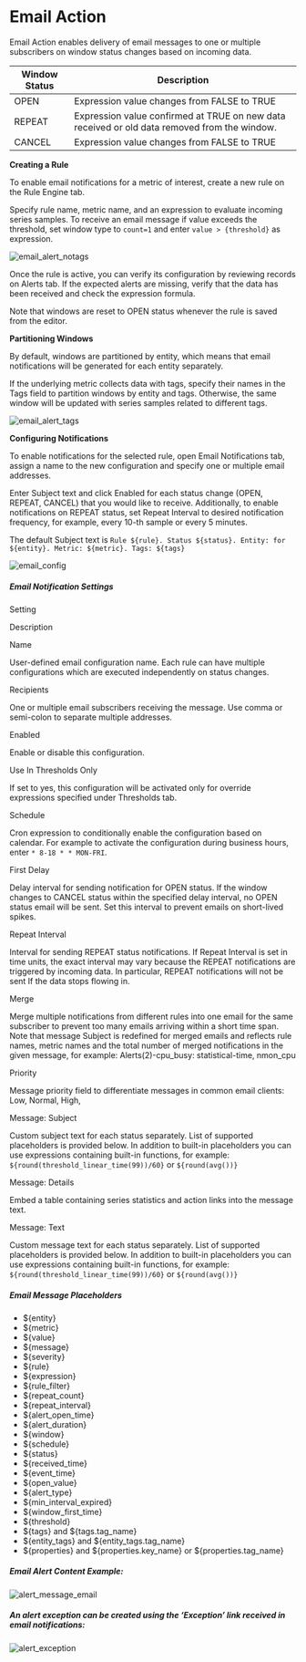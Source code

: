 # Email Action


Email Action enables delivery of email messages to one or multiple
subscribers on window status changes based on incoming data.

| Window Status | Description |
| --- | --- |
| OPEN | Expression value changes from FALSE to TRUE |
| REPEAT | Expression value confirmed at TRUE on new data received or old data removed from the window. |
| CANCEL | Expression value changes from FALSE to TRUE |

**Creating a Rule**

To enable email notifications for a metric of interest, create a new
rule on the Rule Engine tab.

Specify rule name, metric name, and an expression to evaluate incoming
series samples. To receive an email message if value exceeds the
threshold, set window type to `count=1` and enter `value > {threshold}`
as expression.

![email\_alert\_notags](images/email_alert_notags.png)

Once the rule is active, you can verify its configuration by reviewing
records on Alerts tab. If the expected alerts are missing, verify that
the data has been received and check the expression formula.

Note that windows are reset to OPEN status whenever the rule is saved
from the editor.

**Partitioning Windows**

By default, windows are partitioned by entity, which means that email
notifications will be generated for each entity separately.

If the underlying metric collects data with tags, specify their names in
the Tags field to partition windows by entity and tags. Otherwise, the
same window will be updated with series samples related to different
tags.

![email\_alert\_tags](images/email_alert_tags.png)

**Configuring Notifications**

To enable notifications for the selected rule, open Email Notifications
tab, assign a name to the new configuration and specify one or multiple
email addresses.

Enter Subject text and click Enabled for each status change (OPEN,
REPEAT, CANCEL) that you would like to receive. Additionally, to enable
notifications on REPEAT status, set Repeat Interval to desired
notification frequency, for example, every 10-th sample or every 5
minutes.

The default Subject text is
`Rule ${rule}. Status ${status}. Entity: for ${entity}. Metric: ${metric}. Tags: ${tags}`

![email\_config](images/email_config1.png)

##### Email Notification Settings

Setting

Description

Name

User-defined email configuration name. Each rule can have multiple
configurations which are executed independently on status changes.

Recipients

One or multiple email subscribers receiving the message. Use comma or
semi-colon to separate multiple addresses.

Enabled

Enable or disable this configuration.

Use In Thresholds Only

If set to yes, this configuration will be activated only for override
expressions specified under Thresholds tab.

Schedule

Cron expression to conditionally enable the configuration based on
calendar. For example to activate the configuration during business
hours, enter `* 8-18 * * MON-FRI`.

First Delay

Delay interval for sending notification for OPEN status. If the window
changes to CANCEL status within the specified delay interval, no OPEN
status email will be sent. Set this interval to prevent emails on
short-lived spikes.

Repeat Interval

Interval for sending REPEAT status notifications. If Repeat Interval is
set in time units, the exact interval may vary because the REPEAT
notifications are triggered by incoming data. In particular, REPEAT
notifications will not be sent If the data stops flowing in.

Merge

Merge multiple notifications from different rules into one email for the
same subscriber to prevent too many emails arriving within a short time
span. Note that message Subject is redefined for merged emails and
reflects rule names, metric names and the total number of merged
notifications in the given message, for example: Alerts(2)-cpu\_busy:
statistical-time, nmon\_cpu

Priority

Message priority field to differentiate messages in common email
clients: Low, Normal, High,

Message: Subject

Custom subject text for each status separately. List of supported
placeholders is provided below. In addition to built-in placeholders you
can use expressions containing built-in functions, for example:
`${round(threshold_linear_time(99))/60}` or `${round(avg())}`

Message: Details

Embed a table containing series statistics and action links into the
message text.

Message: Text

Custom message text for each status separately. List of supported
placeholders is provided below. In addition to built-in placeholders you
can use expressions containing built-in functions, for example:
`${round(threshold_linear_time(99))/60}` or `${round(avg())}`

##### Email Message Placeholders

-   \${entity}
-   \${metric}
-   \${value}
-   \${message}
-   \${severity}
-   \${rule}
-   \${expression}
-   \${rule\_filter}
-   \${repeat\_count}
-   \${repeat\_interval}
-   \${alert\_open\_time}
-   \${alert\_duration}
-   \${window}
-   \${schedule}
-   \${status}
-   \${received\_time}
-   \${event\_time}
-   \${open\_value}
-   \${alert\_type}
-   \${min\_interval\_expired}
-   \${window\_first\_time}
-   \${threshold}
-   \${tags} and \${tags.tag\_name}
-   \${entity\_tags} and \${entity\_tags.tag\_name}
-   \${properties} and \${properties.key\_name} or
    \${properties.tag\_name}

##### Email Alert Content Example:

![](images/alert_message_email.png "alert_message_email")

##### An alert exception can be created using the ‘Exception’ link received in email notifications:

![](images/alert_exception.png "alert_exception")